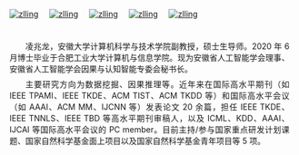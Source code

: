 <!-- [![zlling](https://img.shields.io/badge/zlling-github-blue?logo=github)](https://github.com/z-dragonl) -->
<!-- [[DBLP]](https://dblp.org/pid/250/6473.html)&ensp;&ensp;[[Google Scholar]](https://scholar.google.com.hk/citations?hl=zh-CN&user=uw0G5o8AAAAJ) -->

<span style="display: inline-block; margin-right: 1.1em">[![zlling](https://img.shields.io/badge/zlling-Email-blue?logo=maildotru&logoColor=white)](mailto:zlling@ahu.edu.cn)</span>
<span style="display: inline-block; margin-right: 1.1em">
<a href="https://dblp.org/pid/250/6473.html" target="_blank" rel="noopener noreferrer">
[![zlling](https://img.shields.io/badge/zlling-DBLP-blue?logo=dblp&logoColor=white)](https://dblp.org/pid/250/6473.html)
</a>
</span>
<span style="display: inline-block; margin-right: 1.1em">
<a href="https://scholar.google.com.hk/citations?hl=zh-CN&user=uw0G5o8AAAAJ" target="_blank" rel="noopener noreferrer">
[![zlling](https://img.shields.io/badge/zlling-Google_Scholar-blue?logo=google-scholar&logoColor=white)](https://scholar.google.com.hk/citations?hl=zh-CN&user=uw0G5o8AAAAJ)
</a>
</span>
<span style="display: inline-block; margin-right: 1.1em">
<a href="https://www.researchgate.net/profile/Zhaolong-Ling?ev=hdr_xprf" target="_blank" rel="noopener noreferrer">
[![zlling](https://img.shields.io/badge/zlling-ResearchGate-blue?logo=researchgate&logoColor=white)](https://www.researchgate.net/profile/Zhaolong-Ling?ev=hdr_xprf)
</a>
</span>
<a href="https://orcid.org/0000-0003-4812-6676" target="_blank" rel="noopener noreferrer">
[![zlling](https://img.shields.io/badge/zlling-ORCID-blue?logo=orcid&logoColor=white)](https://orcid.org/0000-0003-4812-6676)
</a>

<!-- <p style="text-indent: 2em;">凌兆龙，安徽大学计算机科学与技术学院副教授，硕士生导师。2020 年 6 月博士毕业于合肥工业大学计算机与信息学院。现为安徽省人工智能学会理事、安徽省人工智能学会因果与认知智能专委会秘书长。

<p style="text-indent: 2em;">主要研究方向为数据挖掘、因果推理等。近年来在国际高水平期刊（如 IEEE TPAMI、IEEE TKDE、ACM TIST、ACM TKDD 等）和国际高水平会议（如 AAAI、ACM MM、IJCNN 等）发表论文 20 余篇，担任 IEEE TKDE、IEEE TNNLS、IEEE TBD 等高水平期刊审稿人，以及 ICML、KDD、AAAI、IJCAI 等国际高水平会议的 PC member。目前主持/参与国家重点研发计划课题、国家自然科学基金面上项目以及国家自然科学基金青年项目等 5 项。 -->

<p style="text-indent: 2em; text-align: justify; margin:10mm 3mm 2mm 0;">凌兆龙，安徽大学计算机科学与技术学院副教授，硕士生导师。2020 年 6 月博士毕业于合肥工业大学计算机与信息学院。现为安徽省人工智能学会理事、安徽省人工智能学会因果与认知智能专委会秘书长。</p>

<p style="text-indent: 2em; text-align: justify; margin:0 3mm 7mm 0;">主要研究方向为数据挖掘、因果推理等。近年来在国际高水平期刊（如 IEEE TPAMI、IEEE TKDE、ACM TIST、ACM TKDD 等）和国际高水平会议（如 AAAI、ACM MM、IJCNN 等）发表论文 20 余篇，担任 IEEE TKDE、IEEE TNNLS、IEEE TBD 等高水平期刊审稿人，以及 ICML、KDD、AAAI、IJCAI 等国际高水平会议的 PC member。目前主持/参与国家重点研发计划课题、国家自然科学基金面上项目以及国家自然科学基金青年项目等 5 项。</p>

<!-- #### Email

zlling\@ahu.edu.cn

#### Research Interests

1. 数据挖掘（特征选择、分类、聚类）
2. 因果推理（因果特征选择、因果结构学习、因果效应估计）-->
